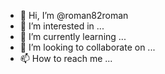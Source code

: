 - 👋 Hi, I’m @roman82roman
- 👀 I’m interested in ...
- 🌱 I’m currently learning ...
- 💞️ I’m looking to collaborate on ...
- 📫 How to reach me ...

<!---
roman82roman/roman82roman is a ✨ special ✨ repository because its `README.md` (this file) appears on your GitHub profile.
You can click the Preview link to take a look at your changes.
--->
